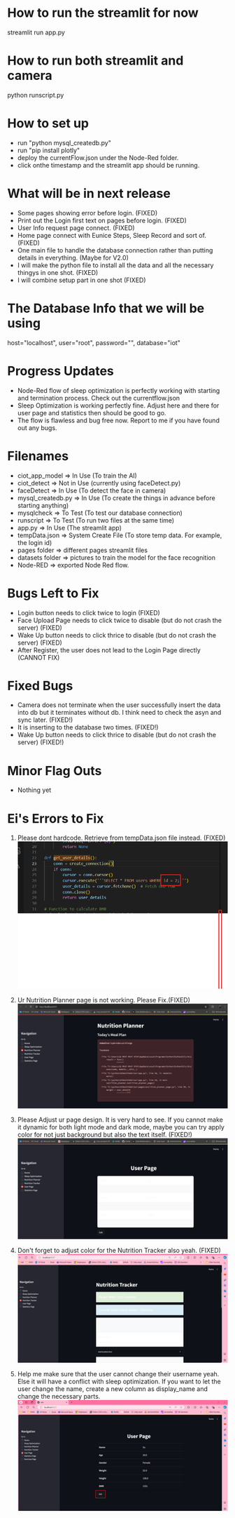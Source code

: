 # How to run the streamlit for now

streamlit run app.py

# How to run both streamlit and camera

python runscript.py

# How to set up

- run "python mysql_createdb.py"
- run "pip install plotly"
- deploy the currentFlow.json under the Node-Red folder.
- click onthe timestamp and the streamlit app should be running.

# What will be in next release

- Some pages showing error before login. (FIXED)
- Print out the Login first text on pages before login. (FIXED)
- User Info request page connect. (FIXED)
- Home page connect with Eunice Steps, Sleep Record and sort of. (FIXED)
- One main file to handle the database connection rather than putting details in everything. (Maybe for V2.0)
- I will make the python file to install all the data and all the necessary thingys in one shot. (FIXED)
- I will combine setup part in one shot (FIXED)

# The Database Info that we will be using

host="localhost",
user="root",
password="",
database="iot"

# Progress Updates

- Node-Red flow of sleep optimization is perfectly working with starting and termination process. Check out the currentflow.json
- Sleep Optimization is working perfectly fine. Adjust here and there for user page and statistics then should be good to go.
- The flow is flawless and bug free now. Report to me if you have found out any bugs. 

# Filenames

- ciot_app_model => In Use (To train the AI)
- ciot_detect => Not in Use (currently using faceDetect.py)
- faceDetect => In Use (To detect the face in camera)
- mysql_createdb.py => In Use (To create the things in advance before starting anything)
- mysqlcheck => To Test (To test our database connection)
- runscript => To Test (To run two files at the same time)
- app.py => In Use (The streamlit app)
- tempData.json => System Create File (To store temp data. For example, the login id)
- pages folder => different pages streamlit files
- datasets folder => pictures to train the model for the face recognition
- Node-RED => exported Node Red flow.

# Bugs Left to Fix

- Login button needs to click twice to login (FIXED)
- Face Upload Page needs to click twice to disable (but do not crash the server) (FIXED)
- Wake Up button needs to click thrice to disable (but do not crash the server) (FIXED)
- After Register, the user does not lead to the Login Page directly (CANNOT FIX)

# Fixed Bugs

- Camera does not terminate when the user successfully insert the data into db but it terminates without db. I think need to check the asyn and sync later. (FIXED!)
- It is inserting to the database two times. (FIXED!)
- Wake Up button needs to click thrice to disable (but do not crash the server) (FIXED!)

# Minor Flag Outs

- Nothing yet

# Ei's Errors to Fix

1. Please dont hardcode. Retrieve from tempData.json file instead. (FIXED)
   ![alt text](image.png)

2. Ur Nutrition Planner page is not working. Please Fix.(FIXED)
   ![alt text](image-1.png)

3. Please Adjust ur page design. It is very hard to see. If you cannot make it dynamic for both light mode and dark mode, maybe you can try apply color for not just background but also the text itself. (FIXED!)
   ![alt text](image-2.png)

4. Don't forget to adjust color for the Nutrition Tracker also yeah. (FIXED)
   ![alt text](image-3.png)

5. Help me make sure that the user cannot change their username yeah. Else it will have a conflict with sleep optimization. If you want to let the user change the name, create a new column as display_name and change the necessary parts. 
   ![alt text](image-4.png)
